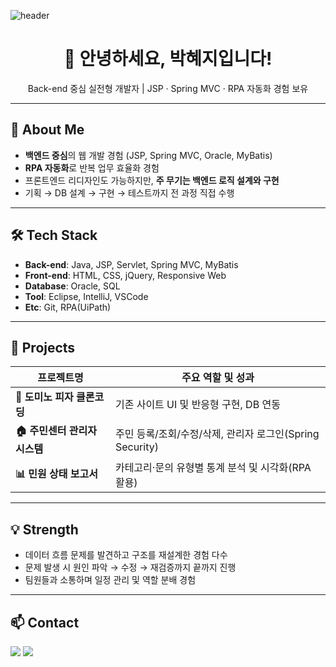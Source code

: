 ![header](https://capsule-render.vercel.app/api?type=waving&color=0:FDF5AA,100:4A9782&height=250&section=header&text=Welcome%20to%20Junghyun's%20GitHub!&fontColor=333333&fontSize=40)
<h1 align="center">👋 안녕하세요, 박혜지입니다!</h1>
<p align="center">
  Back-end 중심 실전형 개발자 | JSP · Spring MVC · RPA 자동화 경험 보유
</p>

---

## 🚀 About Me
- **백엔드 중심**의 웹 개발 경험 (JSP, Spring MVC, Oracle, MyBatis)
- **RPA 자동화**로 반복 업무 효율화 경험
- 프론트엔드 리디자인도 가능하지만, **주 무기는 백엔드 로직 설계와 구현**
- 기획 → DB 설계 → 구현 → 테스트까지 전 과정 직접 수행

---

## 🛠 Tech Stack
- **Back-end**: Java, JSP, Servlet, Spring MVC, MyBatis  
- **Front-end**: HTML, CSS, jQuery, Responsive Web  
- **Database**: Oracle, SQL  
- **Tool**: Eclipse, IntelliJ, VSCode  
- **Etc**: Git, RPA(UiPath)

---

## 📂 Projects
| 프로젝트명 | 주요 역할 및 성과 |
|------------|-----------------|
| **🍕 도미노 피자 클론코딩** | 기존 사이트 UI 및 반응형 구현, DB 연동 |
| **🏠 주민센터 관리자 시스템** | 주민 등록/조회/수정/삭제, 관리자 로그인(Spring Security) |
| **📊 민원 상태 보고서** | 카테고리·문의 유형별 통계 분석 및 시각화(RPA 활용) |

---

## 💡 Strength
- 데이터 흐름 문제를 발견하고 구조를 재설계한 경험 다수
- 문제 발생 시 원인 파악 → 수정 → 재검증까지 끝까지 진행
- 팀원들과 소통하며 일정 관리 및 역할 분배 경험

---

## 📫 Contact
<p>
  <a href="mailto:hyeji21002100@gmail.com"><img src="https://img.shields.io/badge/Email-D14836?style=flat-square&logo=gmail&logoColor=white"/></a>
  <a href="[https://your-portfolio-link.com](http://hyeji21.dothome.co.kr/)"><img src="https://img.shields.io/badge/Portfolio-000000?style=flat-square&logo=Notion&logoColor=white"/></a>
</p>
